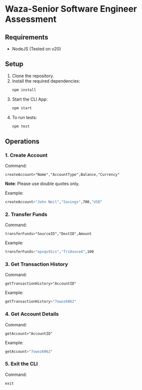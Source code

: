# Waza-Senior Software Engineer Assessment

## Requirements
- NodeJS (Tested on v20)

## Setup

1. Clone the repository.
2. Install the required dependencies:
    ```bash
    npm install
    ```
3. Start the CLI App:
    ```bash
    npm start
    ```
4. To run tests:
    ```bash
    npm test
    ```

## Operations

### 1. Create Account
Command:
```
createAccount>"Name","AccountType",Balance,"Currency"
```
**Note**: Please use double quotes only.

Example:
```bash
createAccount>"John Neil","Savings",700,"USD"
```

### 2. Transfer Funds
Command:
```
transferFunds>"SourceID","DestID",Amount
```
Example:
```bash
transferFunds>"opxqs91cs","fri8voce4",100
```

### 3. Get Transaction History
Command:
```
getTransactionHistory>"AccountID"
```
Example:
```bash
getTransactionHistory>"7owoz6062"
```

### 4. Get Account Details
Command:
```
getAccount>"AccountID"
```
Example:
```bash
getAccount>"7owoz6062"
```

### 5. Exit the CLI
Command:
```
exit
```
```
